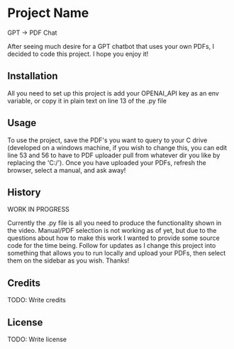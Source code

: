 # Project Name

GPT -> PDF Chat

After seeing much desire for a GPT chatbot that uses your own PDFs, I decided to code this project. I hope you enjoy it!

## Installation

All you need to set up this project is add your OPENAI_API key as an env variable, or copy it in plain text on line 13 of the .py file

## Usage

To use the project, save the PDF's you want to query to your C drive (developed on a windows machine, if you wish to change this, you can edit line 53 and 56 to have to PDF uploader pull from whatever dir you like by replacing the 'C:/'). Once you have uploaded your PDFs, refresh the browser, select a manual, and ask away!

## History

WORK IN PROGRESS

Currently the .py file is all you need to produce the functionality shown in the video. Manual/PDF selection is not working as of yet, but due to the questions about how to make this work I wanted to provide some source code for the time being. Follow for updates as I change this project into something that allows you to run locally and upload your PDFs, then select them on the sidebar as you wish. Thanks!

## Credits

TODO: Write credits

## License

TODO: Write license
